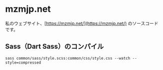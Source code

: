 # mzmjp.net

私のウェブサイト、[https://mzmjp.net/](https://mzmjp.net/) のソースコードです。

## Sass（Dart Sass）のコンパイル

```
sass common/sass/style.scss:common/css/style.css --watch --style=compressed
```
